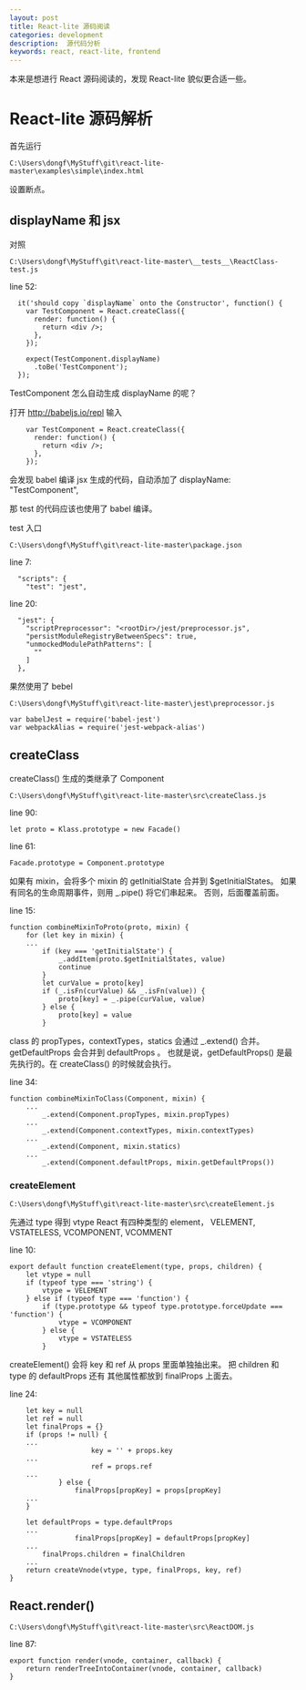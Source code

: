 ```yaml
---
layout: post
title: React-lite 源码阅读
categories: development
description:  源代码分析
keywords: react, react-lite, frontend
---
```


本来是想进行 React 源码阅读的，发现 React-lite 貌似更合适一些。

# React-lite 源码解析


首先运行 

    C:\Users\dongf\MyStuff\git\react-lite-master\examples\simple\index.html

设置断点。

## displayName 和 jsx

对照
    
    C:\Users\dongf\MyStuff\git\react-lite-master\__tests__\ReactClass-test.js

line 52:

```
  it('should copy `displayName` onto the Constructor', function() {
    var TestComponent = React.createClass({
      render: function() {
        return <div />;
      },
    });

    expect(TestComponent.displayName)
      .toBe('TestComponent');
  });
```

TestComponent 怎么自动生成 displayName 的呢？

打开 http://babeljs.io/repl
输入

```
    var TestComponent = React.createClass({
      render: function() {
        return <div />;
      },
    });
```

会发现 babel 编译 jsx 生成的代码，自动添加了 displayName: "TestComponent",

那 test 的代码应该也使用了 babel 编译。

test 入口

    C:\Users\dongf\MyStuff\git\react-lite-master\package.json

line 7:

```
  "scripts": {
    "test": "jest",
```

line 20:

```
  "jest": {
    "scriptPreprocessor": "<rootDir>/jest/preprocessor.js",
    "persistModuleRegistryBetweenSpecs": true,
    "unmockedModulePathPatterns": [
      ""
    ]
  },
```

果然使用了 bebel

    C:\Users\dongf\MyStuff\git\react-lite-master\jest\preprocessor.js

```
var babelJest = require('babel-jest')
var webpackAlias = require('jest-webpack-alias')
```

## createClass

createClass() 生成的类继承了 Component

    C:\Users\dongf\MyStuff\git\react-lite-master\src\createClass.js

line 90:

```
let proto = Klass.prototype = new Facade()
```

line 61:

```
Facade.prototype = Component.prototype
```

如果有 mixin，会将多个 mixin 的 getInitialState 合并到 $getInitialStates。
如果有同名的生命周期事件，则用 _.pipe() 将它们串起来。
否则，后面覆盖前面。

line 15:

```
function combineMixinToProto(proto, mixin) {
	for (let key in mixin) {
	...
		if (key === 'getInitialState') {
			_.addItem(proto.$getInitialStates, value)
			continue
		}
		let curValue = proto[key]
		if (_.isFn(curValue) && _.isFn(value)) {
			proto[key] = _.pipe(curValue, value)
		} else {
			proto[key] = value
		}
```

class 的 propTypes，contextTypes，statics 会通过 _.extend() 合并。
getDefaultProps 会合并到 defaultProps 。
也就是说，getDefaultProps() 是最先执行的。在 createClass() 的时候就会执行。

line 34:

```
function combineMixinToClass(Component, mixin) {
	...
		_.extend(Component.propTypes, mixin.propTypes)
	...
		_.extend(Component.contextTypes, mixin.contextTypes)
	...
		_.extend(Component, mixin.statics)
	...
		_.extend(Component.defaultProps, mixin.getDefaultProps())
```

### createElement

    C:\Users\dongf\MyStuff\git\react-lite-master\src\createElement.js

先通过 type 得到 vtype
React 有四种类型的 element，
    VELEMENT, VSTATELESS, VCOMPONENT, VCOMMENT

line 10:

```
export default function createElement(type, props, children) {
	let vtype = null
	if (typeof type === 'string') {
		vtype = VELEMENT
	} else if (typeof type === 'function') {
		if (type.prototype && typeof type.prototype.forceUpdate === 'function') {
			vtype = VCOMPONENT
		} else {
			vtype = VSTATELESS
		}
```

createElement() 会将 key 和 ref 从 props 里面单独抽出来。
把 children 和 type 的 defaultProps 还有 其他属性都放到 finalProps 上面去。

line 24:

```
	let key = null
	let ref = null
	let finalProps = {}
	if (props != null) {
	...
					key = '' + props.key
	...
					ref = props.ref
	...
			} else {
				finalProps[propKey] = props[propKey]
	...
	}

	let defaultProps = type.defaultProps
	...
				finalProps[propKey] = defaultProps[propKey]
	...
		finalProps.children = finalChildren
	...
	return createVnode(vtype, type, finalProps, key, ref)
}
```

## React.render()

    C:\Users\dongf\MyStuff\git\react-lite-master\src\ReactDOM.js

line 87:

```
export function render(vnode, container, callback) {
	return renderTreeIntoContainer(vnode, container, callback)
}
```

